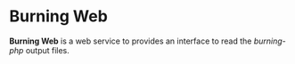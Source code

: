 # Burning Web

**Burning Web** is a web service to provides an interface to read the *burning-php* output files. 
